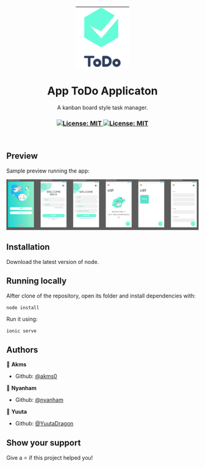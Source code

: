 <p align="center">
  <img src=".github/logo.png" width="140px" />
</p>

<h1 align="center">App ToDo Applicaton</h1>
<p align="center">A kanban board style task manager.</p>

<h3 align="center">
  <a href="#" target="_blank">
    <img alt="License: MIT" src="https://img.shields.io/badge/License-MIT-yellow.svg" />
  </a>
  <a href="#" target="_blank">
    <img alt="License: MIT" src="https://img.shields.io/badge/-Ionic-blue" />
  </a>
</h3>

<br />

## Preview

Sample preview running the app:

![Preview](.github/preview.png)

## Installation

Download the latest version of node.

## Running locally

Alfter clone of the repository, open its folder and install dependencies with:

```shh
node install
```

Run it using:

```sh
ionic serve
```
## Authors

👤 **Akms**
- Github: [@akms0](https://github.com/akms0)

👤 **Nyanham**
- Github: [@nyanham](https://github.com/nyanham)

👤 **Yuuta**
- Github: [@YuutaDragon](https://github.com/YuutaDragon)

## Show your support

Give a ⭐️ if this project helped you!